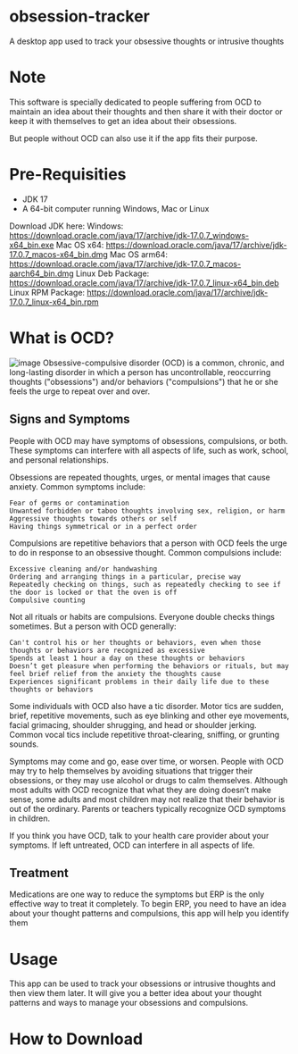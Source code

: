 # obsession-tracker
A desktop app used to track your obsessive thoughts or intrusive thoughts

# Note
This software is specially dedicated to people suffering from OCD to maintain an idea about their thoughts and then share it with their doctor or keep it with themselves to get an idea about their obsessions.

But people without OCD can also use it if the app fits their purpose.

# Pre-Requisities
- JDK 17
- A 64-bit computer running Windows, Mac or Linux

Download JDK here:
Windows: https://download.oracle.com/java/17/archive/jdk-17.0.7_windows-x64_bin.exe
Mac OS x64: https://download.oracle.com/java/17/archive/jdk-17.0.7_macos-x64_bin.dmg
Mac OS arm64: https://download.oracle.com/java/17/archive/jdk-17.0.7_macos-aarch64_bin.dmg
Linux Deb Package: https://download.oracle.com/java/17/archive/jdk-17.0.7_linux-x64_bin.deb
Linux RPM Package: https://download.oracle.com/java/17/archive/jdk-17.0.7_linux-x64_bin.rpm

# What is OCD?
![image](https://github.com/SpaciousCoder78/obsession-tracker/assets/88923986/03169dfd-fb64-4ec1-910c-7684ba6887f5)
Obsessive-compulsive disorder (OCD) is a common, chronic, and long-lasting disorder in which a person has uncontrollable, reoccurring thoughts ("obsessions") and/or behaviors ("compulsions") that he or she feels the urge to repeat over and over.

## Signs and Symptoms



People with OCD may have symptoms of obsessions, compulsions, or both. These symptoms can interfere with all aspects of life, such as work, school, and personal relationships.

Obsessions are repeated thoughts, urges, or mental images that cause anxiety. Common symptoms include:

    Fear of germs or contamination
    Unwanted forbidden or taboo thoughts involving sex, religion, or harm
    Aggressive thoughts towards others or self
    Having things symmetrical or in a perfect order

Compulsions are repetitive behaviors that a person with OCD feels the urge to do in response to an obsessive thought. Common compulsions include:

    Excessive cleaning and/or handwashing
    Ordering and arranging things in a particular, precise way
    Repeatedly checking on things, such as repeatedly checking to see if the door is locked or that the oven is off
    Compulsive counting

Not all rituals or habits are compulsions. Everyone double checks things sometimes. But a person with OCD generally:

    Can't control his or her thoughts or behaviors, even when those thoughts or behaviors are recognized as excessive
    Spends at least 1 hour a day on these thoughts or behaviors
    Doesn’t get pleasure when performing the behaviors or rituals, but may feel brief relief from the anxiety the thoughts cause
    Experiences significant problems in their daily life due to these thoughts or behaviors

Some individuals with OCD also have a tic disorder. Motor tics are sudden, brief, repetitive movements, such as eye blinking and other eye movements, facial grimacing, shoulder shrugging, and head or shoulder jerking. Common vocal tics include repetitive throat-clearing, sniffing, or grunting sounds.

Symptoms may come and go, ease over time, or worsen. People with OCD may try to help themselves by avoiding situations that trigger their obsessions, or they may use alcohol or drugs to calm themselves. Although most adults with OCD recognize that what they are doing doesn’t make sense, some adults and most children may not realize that their behavior is out of the ordinary. Parents or teachers typically recognize OCD symptoms in children.

If you think you have OCD, talk to your health care provider about your symptoms. If left untreated, OCD can interfere in all aspects of life.

## Treatment
Medications are one way to reduce the symptoms but ERP is the only effective way to treat it completely. To begin ERP, you need to have an idea about your thought patterns and compulsions, this app will help you identify them


# Usage

This app can be used to track your obsessions or intrusive thoughts and then view them later. It will give you a better idea about your thought patterns and ways to manage your obsessions and compulsions.

# How to Download

